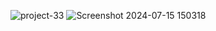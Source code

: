 ![project-33](https://github.com/user-attachments/assets/08687dea-6fcb-4fde-a489-ba92af2a606d)
![Screenshot 2024-07-15 150318](https://github.com/user-attachments/assets/077bcd87-b632-4bb5-a817-35cdfefa12a3)
